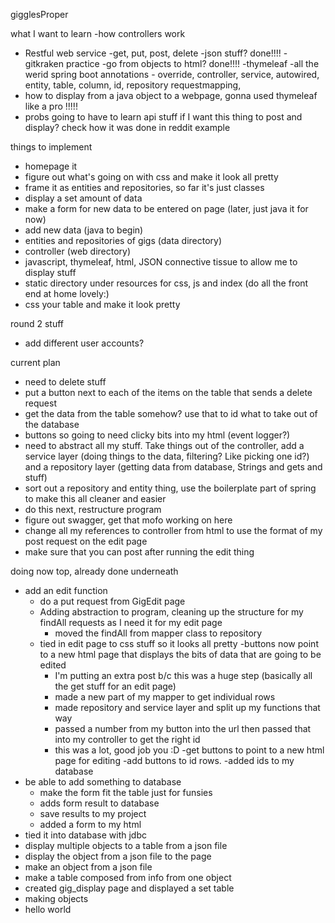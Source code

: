gigglesProper


what I want to learn
-how controllers work
- Restful web service
    -get, put, post, delete
-json stuff? done!!!!
-gitkraken practice
-go from objects to html? done!!!!
-thymeleaf
-all the werid spring boot annotations - override, controller, service, autowired, entity, table, column, id, repository
       requestmapping, 
- how to display from a java object to a webpage, gonna used thymeleaf like a pro !!!!!
- probs going to have to learn api stuff if I want this thing to post and display? check how it was done in reddit example


things to implement
- homepage it
- figure out what's going on with css and make it look all pretty
- frame it as entities and repositories, so far it's just classes
- display a set amount of data
- make a form for new data to be entered on page (later, just java it for now)
- add new data (java to begin)
- entities and repositories of gigs  (data directory)
- controller (web directory)
- javascript, thymeleaf, html, JSON connective tissue to allow me to display stuff
- static directory under resources for css, js and index (do all the front end at home lovely:)
- css your table and make it look pretty


round 2 stuff
- add different user accounts?

current plan
- need to delete stuff
- put a button next to each of the items on the table that sends a delete request
- get the data from the table somehow? use that to id what to take out of the database
- buttons so going to need clicky bits into my html (event logger?)
- need to abstract all my stuff. Take things out of the controller, add a service layer (doing things to the data, filtering? Like picking one id?) 
and a repository layer (getting data from database, Strings and gets and stuff)
- sort out a repository and entity thing, use the boilerplate part of spring to make this all cleaner and easier
- do this next, restructure program
- figure out swagger, get that mofo working on here
- change all my references to controller from html to use the format of my post request on the edit page
- make sure that you can post after running the edit thing 


doing now top, already done underneath
- add an edit function
    - do a put request from GigEdit page
    - Adding abstraction to program, cleaning up the structure for my findAll requests as I need it for my edit page
        - moved the findAll from mapper class to repository
    - tied in edit page to css stuff so it looks all pretty
    -buttons now point to a new html page that displays the bits of data that are going to be edited
        - I'm putting an extra post b/c this was a huge step (basically all the get stuff for an edit page)
        - made a new part of my mapper to get individual rows
        - made repository and service layer and split up my functions that way
        - passed a number from my button into the url then passed that into my controller to get the right id
        - this was a lot, good job you :D
    -get buttons to point to a new html page for editing
    -add buttons to id rows.
    -added ids to my database
- be able to add something to database
    - make the form fit the table just for funsies
    - adds form result to database
    - save results to my project
    - added a form to my html
- tied it into database with jdbc
- display multiple objects to a table from a json file
- display the object from a json file to the page
- make an object from a json file
- make a table composed from info from one object
- created gig_display page and displayed a set table
- making objects
- hello world